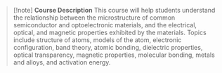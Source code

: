 > [!note] **Course Description**
> This course will help students understand the relationship between the microstructure of common semiconductor and optoelectronic materials, and the electrical, optical, and magnetic properties exhibited by the materials. Topics include structure of atoms, models of the atom, electronic configuration, band theory, atomic bonding, dielectric properties, optical transparency, magnetic properties, molecular bonding, metals and alloys, and activation energy.